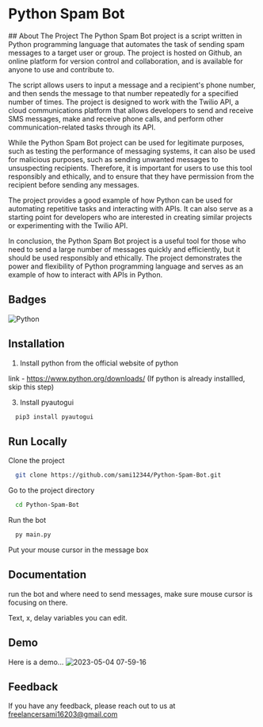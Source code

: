 
<h1> Python Spam Bot </h1>
## About The Project
The Python Spam Bot project is a script written in Python programming language that automates the task of sending spam messages to a target user or group. The project is hosted on Github, an online platform for version control and collaboration, and is available for anyone to use and contribute to.

The script allows users to input a message and a recipient's phone number, and then sends the message to that number repeatedly for a specified number of times. The project is designed to work with the Twilio API, a cloud communications platform that allows developers to send and receive SMS messages, make and receive phone calls, and perform other communication-related tasks through its API.

While the Python Spam Bot project can be used for legitimate purposes, such as testing the performance of messaging systems, it can also be used for malicious purposes, such as sending unwanted messages to unsuspecting recipients. Therefore, it is important for users to use this tool responsibly and ethically, and to ensure that they have permission from the recipient before sending any messages.

The project provides a good example of how Python can be used for automating repetitive tasks and interacting with APIs. It can also serve as a starting point for developers who are interested in creating similar projects or experimenting with the Twilio API.

In conclusion, the Python Spam Bot project is a useful tool for those who need to send a large number of messages quickly and efficiently, but it should be used responsibly and ethically. The project demonstrates the power and flexibility of Python programming language and serves as an example of how to interact with APIs in Python.

## Badges

![Python](https://img.shields.io/badge/python-3670A0?style=for-the-badge&logo=python&logoColor=ffdd54)

## Installation

1. Install python from the official website of python

link - https://www.python.org/downloads/
(If python is already installled, skip this step)

3. Install pyautogui

```bash
  pip3 install pyautogui
```


## Run Locally

Clone the project

```bash
  git clone https://github.com/sami12344/Python-Spam-Bot.git
```

Go to the project directory

```bash
  cd Python-Spam-Bot
```
 Run the bot
```bash
  py main.py
```
 Put your mouse cursor in the message box

## Documentation

run the bot and where need to send messages, make sure mouse cursor is focusing on there.

Text, x, delay variables you can edit.


## Demo

Here is a demo...
![2023-05-04 07-59-16](https://user-images.githubusercontent.com/77746252/236095853-e1da2158-be41-4c3f-a981-d402a88f6713.gif)

## Feedback

If you have any feedback, please reach out to us at freelancersami16203@gmail.com

